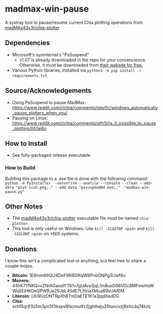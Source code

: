 # madmax-win-pause
A systray tool to pause/resume current Chia plotting operations from [madMAx43v3r/chia-plotter](https://github.com/madMAx43v3r/chia-plotter)

## Dependencies
* Microsoft's sysinternal's "PsSuspend"
	* v1.07 is already downloaded in the repo for your convencience. Otherwise, it must be downloaded from [their website for free.](https://docs.microsoft.com/en-us/sysinternals/downloads/pssuspend)
* Various Python libraries, installed via `python3 -m pip install -r requirements.txt`.

## Source/Acknowledgements
* Using PsSuspend to pause MadMax: https://www.reddit.com/r/chia/comments/njev0c/windows_automatically_pause_plotters_when_you/
* Pausing on Linux: https://www.reddit.com/r/chia/comments/ojfn5j/is_it_possible_to_pause_plotting/h51aj6o

## How to Install
* See fully-packaged release executable.

### How to Build
Building this package to a .exe file is done with the following command:
`python -m PyInstaller --noconfirm --onefile --console --clean --add-data "plot-icon.png;." --add-data "pssuspend64.exe;."  "madmax-win-pause.py"`

## Other Notes
* The [madMAx43v3r/chia-plotter](https://github.com/madMAx43v3r/chia-plotter) executable file must be named `chia-plotter`.
* This tool is only useful on Windows. Use `kill -SIGSTOP <pid>` and `kill -SIGCONT <pid>` on *NIX systems.

## Donations
I know this isn't a complicated tool or anything, but feel free to share a couple mojos.
* **Bitcoin:** 1E6mm66QU4DeF9NBGKqWBPnbGNPg3Uwf8u
* **Monero:** 43hK7YNKQvvZNrAGaisdYT61v7gUAvyQqL1m8uoD66VGc8MFmoHoWWq5EiHKGeQPWBJa29JbL45dE7L3ViaXMuaB9sUAfEM
* **Litecoin:** LKi9UzDNTRpXh8TmDaETE1K1a3jqdXedDG
* **Chia:** xch15qrjf3z5m3pv3f3kxpv8fazmutfz2jghlheju25tuncvzj8xhcdq74kzlj
